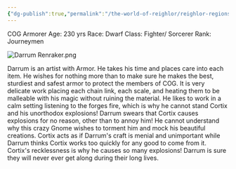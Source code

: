 ```yaml
---
{"dg-publish":true,"permalink":"/the-world-of-reighlor/reighlor-regions/kingdom-of-leloria/joleria/guilds-of-joleria/conquest-of-glory-cog/cog-staff/darrum-renraker/"}
---
```


COG Armorer 
Age: 230 yrs 
Race: Dwarf 
Class: Fighter/ Sorcerer 
Rank: Journeymen 

![Darrum Renraker.png](/img/user/Z%20NPC%20Pics/Conquest%20Of%20Glory%20PICS/Darrum%20Renraker.png)

Darrum is an artist with Armor. He takes his time and places care into each item. He wishes for nothing more than to make sure he makes the best, sturdiest and safest armor to protect the members of COG. It is very delicate work placing each chain link, each scale, and heating them to be malleable with his magic without ruining the material. He likes to work in a calm setting listening to the forges fire, which is why he cannot stand Cortix and his unorthodox explosions! Darrum swears that Cortix causes explosions for no reason, other than to annoy him! He cannot understand why this crazy Gnome wishes to torment him and mock his beautiful creations. Cortix acts as if Darrum's craft is menial and unimportant while Darrum thinks Cortix works too quickly for any good to come from it. Cortix's recklessness is why he causes so many explosions! Darrum is sure they will never ever get along during their long lives.